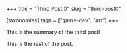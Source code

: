 +++
title = "Third Post 0"
slug = "third-post0"

[taxonomies]
tags = ["game-dev", "art"]
+++

This is the summary of the third post!

<!-- more -->

This is the rest of the post.